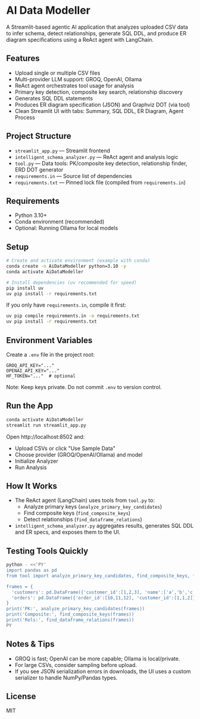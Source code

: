 # AI Data Modeller

A Streamlit-based agentic AI application that analyzes uploaded CSV data to infer schema, detect relationships, generate SQL DDL, and produce ER diagram specifications using a ReAct agent with LangChain.

## Features

- Upload single or multiple CSV files
- Multi-provider LLM support: GROQ, OpenAI, Ollama
- ReAct agent orchestrates tool usage for analysis
- Primary key detection, composite key search, relationship discovery
- Generates SQL DDL statements
- Produces ER diagram specification (JSON) and Graphviz DOT (via tool)
- Clean Streamlit UI with tabs: Summary, SQL DDL, ER Diagram, Agent Process

## Project Structure

- `streamlit_app.py` — Streamlit frontend
- `intelligent_schema_analyzer.py` — ReAct agent and analysis logic
- `tool.py` — Data tools: PK/composite key detection, relationship finder, ERD DOT generator
- `requirements.in` — Source list of dependencies
- `requirements.txt` — Pinned lock file (compiled from `requirements.in`)

## Requirements

- Python 3.10+
- Conda environment (recommended)
- Optional: Running Ollama for local models

## Setup

```bash
# Create and activate environment (example with conda)
conda create -n AiDataModeller python=3.10 -y
conda activate AiDataModeller

# Install dependencies (uv recommended for speed)
pip install uv
uv pip install -r requirements.txt
```

If you only have `requirements.in`, compile it first:

```bash
uv pip compile requirements.in -o requirements.txt
uv pip install -r requirements.txt
```

## Environment Variables

Create a `.env` file in the project root:

```
GROQ_API_KEY="..."
OPENAI_API_KEY="..."
HF_TOKEN="..."  # optional
```

Note: Keep keys private. Do not commit `.env` to version control.

## Run the App

```bash
conda activate AiDataModeller
streamlit run streamlit_app.py
```

Open http://localhost:8502 and:
- Upload CSVs or click "Use Sample Data"
- Choose provider (GROQ/OpenAI/Ollama) and model
- Initialize Analyzer
- Run Analysis

## How It Works

- The ReAct agent (LangChain) uses tools from `tool.py` to:
  - Analyze primary keys (`analyze_primary_key_candidates`)
  - Find composite keys (`find_composite_keys`)
  - Detect relationships (`find_dataframe_relations`)
- `intelligent_schema_analyzer.py` aggregates results, generates SQL DDL and ER specs, and exposes them to the UI.

## Testing Tools Quickly

```bash
python - <<'PY'
import pandas as pd
from tool import analyze_primary_key_candidates, find_composite_keys, find_dataframe_relations

frames = {
  'customers': pd.DataFrame({'customer_id':[1,2,3], 'name':['a','b','c']}),
  'orders': pd.DataFrame({'order_id':[10,11,12], 'customer_id':[1,1,2]})
}
print('PK:', analyze_primary_key_candidates(frames))
print('Composite:', find_composite_keys(frames))
print('Rels:', find_dataframe_relations(frames))
PY
```

## Notes & Tips

- GROQ is fast; OpenAI can be more capable; Ollama is local/private.
- For large CSVs, consider sampling before upload.
- If you see JSON serialization errors in downloads, the UI uses a custom serializer to handle NumPy/Pandas types.

## License

MIT
